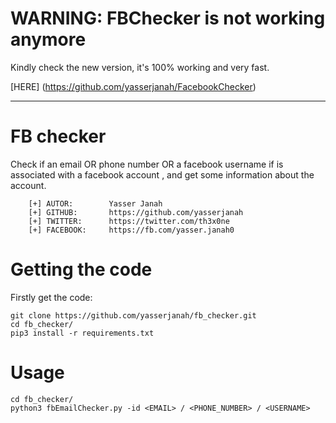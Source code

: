 

# WARNING: FBChecker is not working anymore

Kindly check the new version, it's 100% working and very fast.

[HERE] (https://github.com/yasserjanah/FacebookChecker)

--------------------------------------------


# FB checker
Check if an email OR phone number OR a facebook username if is associated with a facebook account , and get some information about the account.
```
    [+] AUTOR:        Yasser Janah
    [+] GITHUB:       https://github.com/yasserjanah
    [+] TWITTER:      https://twitter.com/th3x0ne
    [+] FACEBOOK:     https://fb.com/yasser.janah0
```

# Getting the code

Firstly get the code:
```
git clone https://github.com/yasserjanah/fb_checker.git
cd fb_checker/
pip3 install -r requirements.txt
```
# Usage
```
cd fb_checker/
python3 fbEmailChecker.py -id <EMAIL> / <PHONE_NUMBER> / <USERNAME>
```
